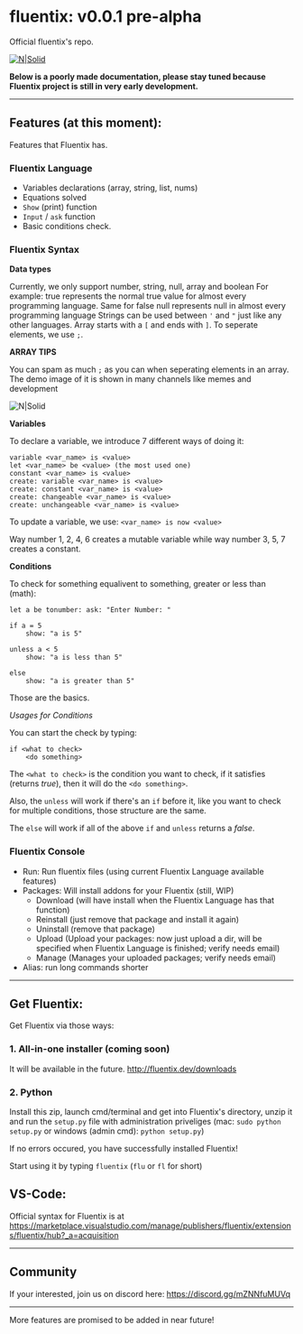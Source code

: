 # fluentix: v0.0.1 pre-alpha

Official fluentix's repo.

[![N|Solid](https://cdn.prod.website-files.com/674856bff10105193a1e4dd4/6748583d409715928ff42120_fluentix-white.png)](https://fluentix.dev)

**Below is a poorly made documentation, please stay tuned because Fluentix project is still in very early development.**

---

## Features (at this moment):

Features that Fluentix has.

### Fluentix Language

- Variables declarations (array, string, list, nums)
- Equations solved
- `Show` (print) function
- `Input` / `ask` function
- Basic conditions check.

### Fluentix Syntax

**Data types**

Currently, we only support number, string, null, array and boolean
For example: true represents the normal true value for almost every programming language. Same for false
null represents null in almost every programming language
Strings can be used between `'` and `"` just like any other languages.
Array starts with a `[` and ends with `]`. To seperate elements, we use `;`.

**ARRAY TIPS**

You can spam as much `;` as you can when seperating elements in an array. The demo image of it is shown in many channels like ⁠memes and ⁠development

![N|Solid](https://cdn.discordapp.com/attachments/1309155710504009790/1309343383533125692/Anh_chup_man_hinh_2024-11-21_214702.png?ex=67472b4d&is=6745d9cd&hm=61592b8d73e96eed2228fd8f781e2354f14b4436457f49f6ded38ec52f469186&)

**Variables**

To declare a variable, we introduce 7 different ways of doing it:

```
variable <var_name> is <value>
let <var_name> be <value> (the most used one)
constant <var_name> is <value>
create: variable <var_name> is <value>
create: constant <var_name> is <value>
create: changeable <var_name> is <value>
create: unchangeable <var_name> is <value>
```
To update a variable, we use: `<var_name> is now <value>`

Way number 1, 2, 4, 6 creates a mutable variable while way number 3, 5, 7 creates a constant.

**Conditions**

To check for something equalivent to something, greater or less than (math):

```
let a be tonumber: ask: "Enter Number: "

if a = 5
    show: "a is 5"

unless a < 5
    show: "a is less than 5"

else
    show: "a is greater than 5"
```

Those are the basics.

*Usages for Conditions*

You can start the check by typing:

```
if <what to check>
    <do something>
```

The `<what to check>` is the condition you want to check, if it satisfies (returns *true*), then it will do the `<do something>`.

Also, the `unless` will work if there's an `if` before it, like you want to check for multiple conditions, those structure are the same.

The `else` will work if all of the above `if` and `unless` returns a *false*.



### Fluentix Console

- Run: Run fluentix files (using current Fluentix Language available features)
- Packages: Will install addons for your Fluentix (still, WIP)
  + Download (will have install when the Fluentix Language has that function)
  + Reinstall (just remove that package and install it again)
  + Uninstall (remove that package)
  + Upload (Upload your packages: now just upload a dir, will be specified when Fluentix Language is finished; verify needs email)
  + Manage (Manages your uploaded packages; verify needs email)
- Alias: run long commands shorter

---

## Get Fluentix:

Get Fluentix via those ways:

### 1. All-in-one installer (coming soon)

It will be available in the future. http://fluentix.dev/downloads

### 2. Python

Install this zip, launch cmd/terminal and get into Fluentix's directory, unzip it and run the `setup.py` file with administration priveliges (mac: `sudo python setup.py` or windows (admin cmd): `python setup.py`)

If no errors occured, you have successfully installed Fluentix!

Start using it by typing `fluentix` (`flu` or `fl` for short)

## VS-Code:

Official syntax for Fluentix is at https://marketplace.visualstudio.com/manage/publishers/fluentix/extensions/fluentix/hub?_a=acquisition

---

## Community

If your interested, join us on discord here: https://discord.gg/mZNNfuMUVq

---

More features are promised to be added in near future!
